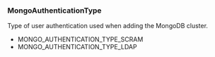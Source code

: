 ### MongoAuthenticationType
Type of user authentication used when adding the MongoDB cluster.
  

- MONGO_AUTHENTICATION_TYPE_SCRAM
- MONGO_AUTHENTICATION_TYPE_LDAP
